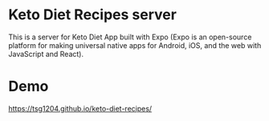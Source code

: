 # Keto Diet Recipes server
This is a server for Keto Diet App built with Expo (Expo is an open-source platform for making universal native apps for Android, iOS, and the web with JavaScript and React).

# Demo
https://tsg1204.github.io/keto-diet-recipes/

